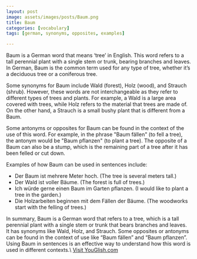 ```yaml
---
layout: post
image: assets/images/posts/Baum.png
title: Baum
categories: [vocabulary]
tags: [german, synonyms, opposites, examples]

---
```


Baum is a German word that means ‘tree’ in English. This word refers to a tall perennial plant with a single stem or trunk, bearing branches and leaves. In German, Baum is the common term used for any type of tree, whether it’s a deciduous tree or a coniferous tree. 

Some synonyms for Baum include Wald (forest), Holz (wood), and Strauch (shrub). However, these words are not interchangeable as they refer to different types of trees and plants. For example, a Wald is a large area covered with trees, while Holz refers to the material that trees are made of. On the other hand, a Strauch is a small bushy plant that is different from a Baum.

Some antonyms or opposites for Baum can be found in the context of the use of this word. For example, in the phrase "Baum fällen" (to fell a tree), the antonym would be "Baum pflanzen" (to plant a tree). The opposite of a Baum can also be a stump, which is the remaining part of a tree after it has been felled or cut down. 

Examples of how Baum can be used in sentences include:

- Der Baum ist mehrere Meter hoch. (The tree is several meters tall.)
- Der Wald ist voller Bäume. (The forest is full of trees.)
- Ich würde gerne einen Baum im Garten pflanzen. (I would like to plant a tree in the garden.)
- Die Holzarbeiten beginnen mit dem Fällen der Bäume. (The woodworks start with the felling of trees.)

In summary, Baum is a German word that refers to a tree, which is a tall perennial plant with a single stem or trunk that bears branches and leaves. It has synonyms like Wald, Holz, and Strauch. Some opposites or antonyms can be found in the context of use like “Baum fällen” and “Baum pflanzen”. Using Baum in sentences is an effective way to understand how this word is used in different contexts.\ <a id="yg-widget-0" class="youglish-widget" data-query="Baum" data-lang="german" data-components="8412" data-auto-start="0" data-bkg-color="theme_light" data-title="How%20to%20pronounce%20Baum%20in%20German"  rel="nofollow" href="https://youglish.com">Visit YouGlish.com</a><script async src="https://youglish.com/public/emb/widget.js" charset="utf-8"></script>
